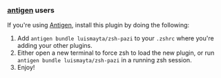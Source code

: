 ### [antigen](https://github.com/zsh-users/antigen) users

If you're using [Antigen](https://github.com/zsh-users/antigen), install this plugin by doing the following:

1.  Add `antigen bundle luismayta/zsh-pazi` to your `.zshrc` where you're adding your other plugins.
2.  Either open a new terminal to force zsh to load the new plugin, or run `antigen bundle luismayta/zsh-pazi` in a running zsh session.
3.  Enjoy!
